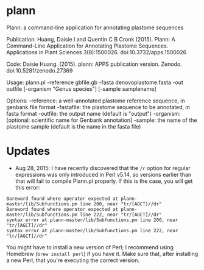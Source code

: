 # plann
Plann: a command-line application for annotating plastome sequences

Publication: Huang, Daisie I and Quentin C B Cronk (2015). Plann: A Command-Line Application for Annotating Plastome Sequences. Applications in Plant Sciences 3(8):1500026. doi:10.3732/apps.1500026

Code: Daisie Huang. (2015). plann: APPS publication version. Zenodo. doi:10.5281/zenodo.27369

Usage:
    plann.pl -reference gbfile.gb -fasta denovoplastome.fasta -out outfile
    [-organism "Genus species"] [-sample samplename]

Options:
      -reference:       a well-annotated plastome reference sequence, in genbank file format
      -fastafile:       the plastome sequence to be annotated, in fasta format
      -outfile:         the output name (default is "output")
      -organism:        [optional: scientific name for Genbank annotation]
      -sample:          the name of the plastome sample (default is the name in the fasta file)

# Updates
- Aug 28, 2015: I have recently discovered that the `/r` option for regular expressions was only introduced in Perl v5.14, so versions earlier than that will fail to compile Plann.pl properly. If this is the case, you will get this error:

```
Bareword found where operator expected at plann-master/lib/Subfunctions.pm line 200, near "tr/[AGCT]//dr"
Bareword found where operator expected at plann-master/lib/Subfunctions.pm line 222, near "tr/[AGCT]//dr"
syntax error at plann-master/lib/Subfunctions.pm line 200, near "tr/[AGCT]//dr"
syntax error at plann-master/lib/Subfunctions.pm line 222, near "tr/[AGCT]//dr"
```

You might have to install a new version of Perl; I recommend using Homebrew (`brew install perl`) if you have it. Make sure that, after installing a new Perl, that you're executing the correct version.

